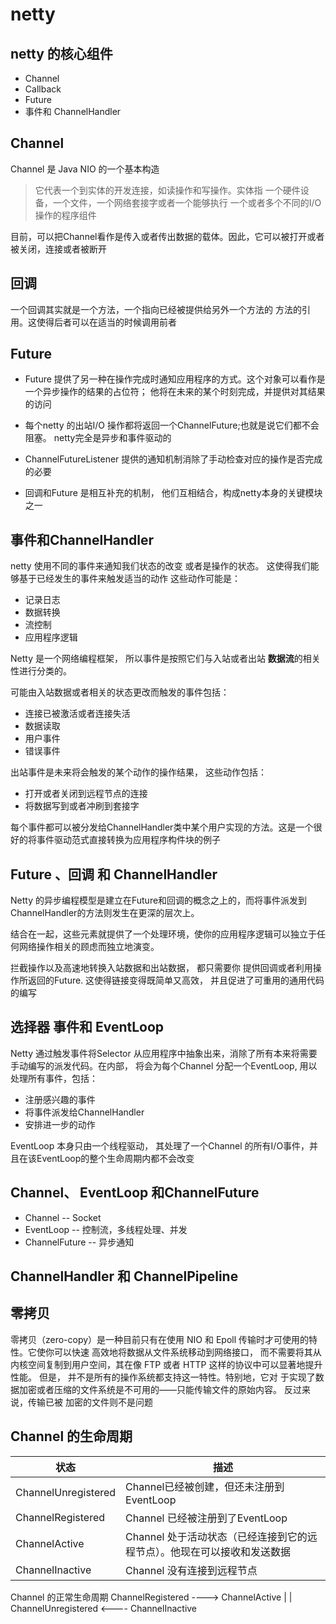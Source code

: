 # netty

## netty 的核心组件

* Channel
* Callback
* Future
* 事件和 ChannelHandler

## Channel
  Channel 是 Java NIO 的一个基本构造
  >它代表一个到实体的开发连接，如读操作和写操作。实体指 一个硬件设备，一个文件，一个网络套接字或者一个能够执行
  一个或者多个不同的I/O操作的程序组件

目前，可以把Channel看作是传入或者传出数据的载体。因此，它可以被打开或者被关闭，连接或者被断开
  
## 回调
   一个回调其实就是一个方法，一个指向已经被提供给另外一个方法的 方法的引用。这使得后者可以在适当的时候调用前者
   
## Future
  * Future 提供了另一种在操作完成时通知应用程序的方式。这个对象可以看作是一个异步操作的结果的占位符；
  他将在未来的某个时刻完成，并提供对其结果的访问
  
  * 每个netty 的出站I/O 操作都将返回一个ChannelFuture;也就是说它们都不会阻塞。 netty完全是异步和事件驱动的
  
  * ChannelFutureListener 提供的通知机制消除了手动检查对应的操作是否完成的必要
  
  * 回调和Future 是相互补充的机制， 他们互相结合，构成netty本身的关键模块之一
  
## 事件和ChannelHandler

 netty 使用不同的事件来通知我们状态的改变 或者是操作的状态。 这使得我们能够基于已经发生的事件来触发适当的动作
 这些动作可能是：
 * 记录日志
 * 数据转换
 * 流控制
 * 应用程序逻辑
 
 Netty 是一个网络编程框架， 所以事件是按照它们与入站或者出站 **数据流**的相关性进行分类的。
 
 可能由入站数据或者相关的状态更改而触发的事件包括：
 * 连接已被激活或者连接失活
 * 数据读取
 * 用户事件
 * 错误事件
 
 出站事件是未来将会触发的某个动作的操作结果， 这些动作包括：
 * 打开或者关闭到远程节点的连接
 * 将数据写到或者冲刷到套接字
 
 每个事件都可以被分发给ChannelHandler类中某个用户实现的方法。这是一个很好的将事件驱动范式直接转换为应用程序构件块的例子
 
 ## Future 、回调 和 ChannelHandler
Netty 的异步编程模型是建立在Future和回调的概念之上的，而将事件派发到ChannelHandler的方法则发生在更深的层次上。
 
结合在一起，这些元素就提供了一个处理环境，使你的应用程序逻辑可以独立于任何网络操作相关的顾虑而独立地演变。

拦截操作以及高速地转换入站数据和出站数据， 都只需要你 提供回调或者利用操作所返回的Future. 这使得链接变得既简单又高效，
并且促进了可重用的通用代码的编写

## 选择器  事件和 EventLoop

Netty 通过触发事件将Selector 从应用程序中抽象出来，消除了所有本来将需要手动编写的派发代码。在内部， 将会为每个Channel
分配一个EventLoop, 用以处理所有事件，包括：
* 注册感兴趣的事件
* 将事件派发给ChannelHandler
* 安排进一步的动作

EventLoop 本身只由一个线程驱动， 其处理了一个Channel 的所有I/O事件，并且在该EventLoop的整个生命周期内都不会改变


## Channel、 EventLoop 和ChannelFuture
* Channel -- Socket
* EventLoop -- 控制流，多线程处理、并发
* ChannelFuture -- 异步通知

## ChannelHandler 和 ChannelPipeline



## 零拷贝

零拷贝（zero-copy）是一种目前只有在使用 NIO 和 Epoll 传输时才可使用的特性。它使你可以快速
高效地将数据从文件系统移动到网络接口， 而不需要将其从内核空间复制到用户空间，其在像 FTP 或者
HTTP 这样的协议中可以显著地提升性能。 但是， 并不是所有的操作系统都支持这一特性。特别地，它对
于实现了数据加密或者压缩的文件系统是不可用的——只能传输文件的原始内容。 反过来说，传输已被
加密的文件则不是问题


## Channel 的生命周期

| 状态              |   描述                                                                      |
|-------------------| --------------------------------------------------------------------------- |
|ChannelUnregistered| Channel已经被创建，但还未注册到EventLoop                                    |
|ChannelRegistered  | Channel 已经被注册到了EventLoop                                             |
|ChannelActive      | Channel 处于活动状态（已经连接到它的远程节点）。他现在可以接收和发送数据    |
|ChannelInactive    | Channel 没有连接到远程节点                                                   |

Channel 的正常生命周期
 ChannelRegistered   ----> ChannelActive
                                |
                                |
 ChannelUnregistered <---- ChannelInactive